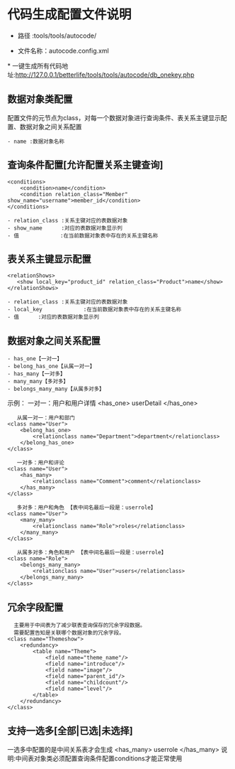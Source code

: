 # 代码生成配置文件说明

* 路径    :tools/tools/autocode/

* 文件名称：autocode.config.xml

﻿* 一键生成所有代码地址:http://127.0.0.1/betterlife/tools/tools/autocode/db_onekey.php

## 数据对象类配置
  配置文件的元节点为class，对每一个数据对象进行查询条件、表关系主键显示配置、数据对象之间关系配置
    <classes>
    <class name="Order">
    </classes>

    - name :数据对象名称

## 查询条件配置[允许配置关系主键查询]
    <conditions>
        <condition>name</condition>
        <condition relation_class="Member" show_name="username">member_id</condition>
    </conditions>

    - relation_class :关系主键对应的表数据对象
    - show_name      :对应的表数据对象显示列
    - 值             :在当前数据对象表中存在的关系主键名称

## 表关系主键显示配置
    <relationShows>
       <show local_key="product_id" relation_class="Product">name</show>
    </relationShows>

    - relation_class :关系主键对应的表数据对象
    - local_key             :在当前数据对象表中存在的关系主键名称
    - 值      :对应的表数据对象显示列

## 数据对象之间关系配置
    - has_one【一对一】
    - belong_has_one【从属一对一】
    - has_many【一对多】
    - many_many【多对多】
    - belongs_many_many【从属多对多】

   示例：
       一对一：用户和用户详情
    <class name="User">
        <has_one>
            <relationclass name="Userdetail">userDetail</relationclass>
        </has_one>
    </class>

       从属一对一：用户和部门
    <class name="User">
        <belong_has_one>
            <relationclass name="Department">department</relationclass>
        </belong_has_one>
    </class>

       一对多：用户和评论
    <class name="User">
        <has_many>
            <relationclass name="Comment">comment</relationclass>
        </has_many>
    </class>

       多对多：用户和角色 【表中间名最后一段是：userrole】
    <class name="User">
        <many_many>
            <relationclass name="Role">roles</relationclass>
        </many_many>
    </class>

       从属多对多：角色和用户 【表中间名最后一段是：userrole】
    <class name="Role">
        <belongs_many_many>
            <relationclass name="User">users</relationclass>
        </belongs_many_many>
    </class>

## 冗余字段配置
      主要用于中间表为了减少联表查询保存的冗余字段数据。
      需要配置告知是关联哪个数据对象的冗余字段。
    <class name="Themeshow">
        <redundancy>
            <table name="Theme">
                <field name="theme_name"/>
                <field name="introduce"/>
                <field name="image"/>
                <field name="parent_id"/>
                <field name="childcount"/>
                <field name="level"/>
            </table>
        </redundancy>
    </class>


## 支持一选多[全部|已选|未选择]
  一选多中配置的是中间关系表才会生成
    <class name="User">
        <has_many>
            <relationclass name="Userrole">userrole</relationclass>
        </has_many>
    </class>
  说明:中间表对象类必须配置查询条件配置conditions才能正常使用
